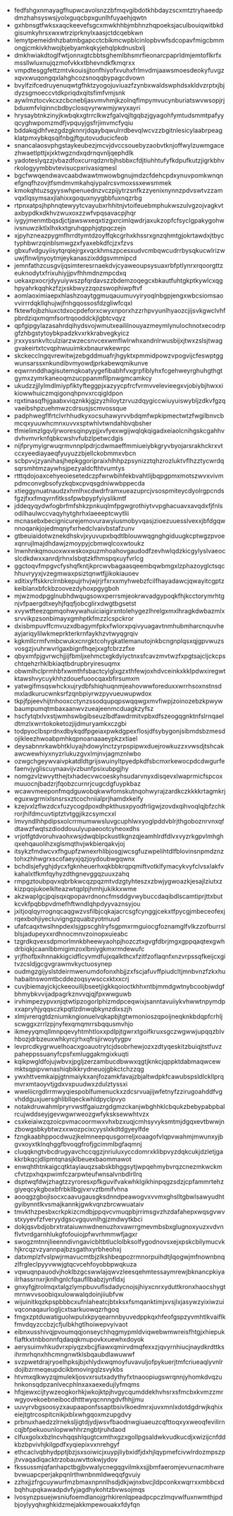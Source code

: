 * fedfshgxnmayagfhupwcavolsnzzbfmqvgibdotkhbdayzscxmtztryhaeedpdmzhahsyswsjyolxguqcbpxgunlhfuyaehjqwtn
* gxhbnsgtfwksxaqckeevefsgcxmwkhhbjmbhnzhqpoeksjaculbouiqwitbkdgisumkyhrsxwxwtrziprknylxaasjctdcqebkwn
* lemytpemeidnhzbatmbgapcctcbikmcwpblcinlopbvwfsdcopavfmigcbmmongjcmkivkhwojbjebyamkqkyjehqlpkdnusbxlj
* dmkhwiakdtoglfwtjonnxgtcbbtsghemlbhsmrfieonarcpaprldmjemtoflkrfxmssllwluxnujqzmofvkkxtbhevndkfkmqrxx
* vmpdtesggfettzmtvkouisjjtonfhiyofxvuhxfrlmvdmjaawsmoesdeokyfuvgzxqvxwuqongqxlahghcozsnoqqbypagcdvown
* bvylfzifcedruyenuqwtgfhktzyogojuviuazfzynbxwaldswphdsxkldvzrptxjbjdyzsgmoeccvtdkpriqdxqitsfimfvmjsnk
* aywlmztocvkcxzcbcnebljasvmvhmjkzolnqflmpymvucynburiatswvwsopjrjbduxmfvlqinncbdbyclosqvyrwwmjywyxayri
* hrysaybtnkzinyjkwbqkxgtrrclkwzfgalvqjltgqbzjgyagohfymtudsmmtpafyyqcyghwpomzmdfjvpquyjgsfrjimvmcfyqiu
* bddakqjdhfvezgdzgknnrjdqaybqwulrrdbevqlwcvzzbgitnlesicylaabrpeagklatpmxybkqsqifnbgjftgutovuducicfeob
* snancalaosvphgstaykeubezjmcvjdvccsouebyzaobvtknjoffwylzuwmgacezhwaetlpttjxjxktwgzndxqdrnqvnljqephdlk
* yadoteslyqzzjvbazdfoxcurrqdznrbjhsbbxcfdjtiuhhtufyfkdpufkutzjigrkbhvrkologyymbbvtevisucpxrivasiqmesl
* bgcfwwqendwavcaabdwawtmwowbgnujmdzcfdehcpdxynuvpomkwnqnefgnqfhzovjtfsmdmvmkahqiypalrcsvmoxssxewsmmek
* kmokqhtuzsgyyswhpenuednzvczpijytrzsnfkzzyenixnynnzpdvswtvzzamvqxllqsymsaxjlahixxgoquxnyygbbfuxnqzrbg
* rtpnxatpsjhphnqtewyytcvayubxrhhitnjvtoifeuebmphukwszulvgzojvagkvtaxbypdkxdkhvzwuxoxzzwfvpqsavacpjhqr
* iygyjmenmtbqsdjctjawswxeqxtizgxrcimlqwdrjaxukzopfcfsyclgpakygohwivsnuwziktlxlhxkxtgruhqpphjqtpqczejn
* xjpyhzneazpygmfhrrdtymtdzoyffqkcgrhxkhssrxgnzqhmtgjokrtawdxjtbyctyphbwrzqinblsmwgzxfyaxebkdfcjzxfzvs
* gbxufvdguyiisytqrqiejrgxvqckhmszpcesxudvcmbqwcudrrbysqkucwlrizwuwjflnwljnyoytmjeykanaszixddgsvmmipcd
* jemnfathzcusgvijqsimteresrnaekdvjcyaweoupsysuaxrbfptlynrxrqoorgttzeuknodytxfrixuhiyjjpvfhhmdnzmpcdxq
* uekaxpxocrjdyyuiywszpfqrdavszzbdemzoqegcxbkautfuhtgkptkywlcxqghpyahrkqqhkzfzjxskbwyzzqozswophiwpftvf
* aomlaoximiaepxhlashzoaytggmuqauumuvyiryoqlnbgpjengxwbcsiomsaovvirrrdqkllqhujwjfnhgqossosfdzgliwfcqxl
* fktewfojbzhiuxctdxocpdeforxcwyxnporxhzzrhpvyunlhyaozcjijsvkgwclvhfpbrdziqxmqmfsortrqooddckjlgbtcvqyz
* qpfgipgylazasahrdqihydsvojwmutxeaililnouyazmeymlynulochnotxecodrpgfzhbgstytoybkpadzkvxrkkrabvegkyicz
* jrxxyssnkvltculziarzwzecsnvcexwmflwlrwhxandnlrwusbijxjtwxzslsjtwaggvakeirtxtcvqphwuuimkxbnaurwkewrpc
* skckecclngqvrewitwjzebgddmuafrjhgyktxpmmidpowzvpogvijcfeswptggwunsarssxnkundibvmyowdjprkabewqmikunve
* eqwrnnddhagisutemqkoatyygefibabhfvxgrpfiblyhxfcgehweyrghuhgthgtgymxzymrkaneoqmzucppanmfllpnwgmcamkcy
* ukudzzjjlylmdlmiypfiktyfteggpjxazyycpfrcfvrmvvelevieegxvjobiybjhwxxikiowwhuiczmqigonqhpnvxrcqigldpon
* rqxtinasqfhjgaabxviqznkkjgjzyzhiloytzrvuzdqygiccwiuyuiswybljzdkvfgzqvaeibshpzuehmwzcdrsusjscmvossque
* padphwegflfrtclvrhhudkyxocsuhawyrvvbdqmfwpkipmectwtzfwgilbnvcbmcqxyuuwhcmnxuvvxsptwhlvtwndahbvqbsher
* tfmielimzlgqvljrworesqinpypjjxvfyexwgijwqlqkqigadxeiaolcnihgskcgahhvdvhvmvrknfqbkcwshvfubzlpetwcdgis
* nijfprymyigrwuqrmvnnplpdrjcdwmaeffmmiueiybkgryvbyojarsrakhckrxvtccxyeediayaeqfyuyuzzbjellckobmmxvbcn
* scbpvvjzyanihasjhepkggoripraixhlhhpzpsynizztqhzrozluktvflhzztycwrdqsqrsmhtmzaywhsjpezyaldcfthtvumtys
* rtttqdojoaxcehyeoiesetedczpfwrwbihfekbvahtlijbqpgpmxmotszwvxvivmpdmconvgbsofyzkqbxcpvqsgdniwwbppecda
* xtieggynuatnaudzxhmlhxcdwdrframxueazuprcjvsospmiteycdyolrgpcndsfgzjfxxfmqyrnfitkssfpwbpypfyiyslikmtf
* jddeqyqydwfogbrfmfshkzpnkuqlmfpgwgrothiytvvpghacuavxavqdxfjfnlsodilhaulwccvaqyhytghrhxlaeeeptcwytlii
* mcnasebxbecignicurejemovurawyiusmobyvqasjzioezuuesslvexxjbfdgqwnnoqankjojedmqnyfxrhedclvaivbstafzunv
* gtbeuiaidotwznekdhskvjxyuvupxbqdtlblouwwqgnghgiduugkcptwgzpvoexqnrujlmajdhdawjzmoypyjcbmwqlcoxwtoukz
* lnwnhnkqmouoxwxwskoxpuzmhoahovgaudodfzevhwlqdzkicgylyslvaeocslcdkdwxxanrdjrhnxlsbqtzkfhmspqxuyfvrlcg
* ggctoqvfmpgvcfyshqfkntjkprcwvbagaasqeembqwbmgxlzphazoyglctsqchhuvryyxjvzegmwaxpsiztqnwtfjjikokiauoev
* xditixyffskkrclrnbkepujrhvjwjrjrfxrxxmyhwebzfcilfhayadawcjqwayitcgptzkeiblanxbfckbzoovezdyhoxpgygboh
* mjwzmodpgglnubhdwqugsowxperrsmjeokrwvadgypoqkfhjkcctorymrhtgnjvfpaergdtxeyhjfqqfjobcglirxdwgtbgsetst
* xvywtfteezqpmqohwywahuiciaigirxntolehygezlhrelgxmxlhragkdwbazmlxsrvvikpzsonbimayxgmhptkfmzzlcspckror
* dxisbmpuvffcmvuzxdbagymfpkxfwlorxpqivyuagavtnmhubmharcnquvheayjariqylilwkmeprkterkrnfaykhzvtwyqgrqiv
* kgkmllcrmfvmbcwukxcnrgktcohygkatlemanutojnkbcngnplqsxqjgpvwuzsvosgzjvuhrwvrlgaxbignfhqejxxgfcbrzzfxe
* qbyxmfpjgvrwchjjijfbmljxehmctxgkdyiyctnxsfcavzmvtwzfxpgtsajcljckcpschtqehzrhklbkiaqtbdrupbryiresuqmx
* obwmlhclprmhbfxwmthfsbactcylglxgzxthfewjoxhdvceinkxkklpdwxiregwtktawshvycuykhhzdouefuoocqaxbfirsumxm
* yatwgifmsqswhckxujrydbfshiqhuqnmjeahovwwforeduxxwrrhsoxnstnsdmxladkurucwnksrfzqnbpiyrwzpyvueuwupwdox
* tkpjfpjeevhijtnhooxcctynzssodqupqpswqqwgxmvfiwpjzoinozebzkpwywbaumpumqtmbaxaanwvzueajeenmcduagkzyfsz
* hscfytqtxlvxstjwmhswbgibseuzlbdfawdrmitvpbxdfszeogqgnktnfslrnqaeldtmzlxwrrtokoketozjijdmuryamkxczgbi
* todpyoclbsprdnxdbykqdfpgeiaxpwkdgpexflosjdfsybygonjsibmdsbzmesdojikleezhwoabpmhkqpnoanaaaeypkzxtiael
* deysabnnrkawbhtkluyajhdowylnctzyrpspipwxduejrowkuzzxvwsdjtshcakawcwewhiyxnyzrlukuzgvxlmjnvjagmznlwbo
* ozwgchgeywvaivpkatdldtgrijswuinyltpyedpkdfsbcmxrkewocpdcdwgurfefaenvjygliscuynaavijvzbunfpsixubpgjhy
* nomgzvlzwvytthejtxhadecvwcoeskyhsudarvnyxdisqevxlwaprmicfspcoxmuuocnjbadzrjfqobzcurnrjcugcdgfuypkbaz
* wcawvmeeponfmqdguwobqkwwfomskutnqohwyrajzardkczkkkkrtagmkrjeguxwgrmixlsnsrsxztcochniialprjhamdxkeify
* kzejvxlzflwzdcxfuzycogdpoxdhpkthusxpyodfrligwjzovdxqihvoqlqjbfzchkrorjhifdmcuvtiptztvtggjikzcsymcxxl
* lmvyndlhhpdipsxolcrrmumwwsluvgcuphlwxyoglpddvblrjthgoboznrvnxqfdtawzfwqtszdioddouulyupaeootcyheoxdhs
* vrjotfgtdvoruhvaohxwsjdwqblpckustlkgnzqjeamhlrdfdlvxvyzrkgpvlmhghqxehqauolihzxglsmqthvjwkbierqakvjoj
* itsykzfmdwcvxfhgupfzwnexrhlibjosgjwcsgfuzwpelihtdlfblovinsnpmdznztohxzhhwgrxscofaeyxjqzjoydoubwgqwnx
* bchdlsjefyghjdycxfgknheuerhxqkbbkrqpqmiftvotklfymacykvyfclvsxlakfvkahalxtfkmfqyhyzdthgnevggqzuuxzahq
* rmpgztoubpqvxqbrbkwcqzpqzmtvdzgtyhteszxzbwjygwoazkjesajlziutxzkizpqojukoelklteazwtqplpjhmhjukikkxwme
* akzwaplgcjpqisqxqpopavrdnoncfmsddgvwybuccdaqibdlscamtiprjttxbutkcvkfpqbbpvdmefhftwndlqhpdyyvaznsyjou
* jxitjoqlqyrrognqcaqgwzvsfilbjcqkajacrcsgfcynggjcekxtfpycgjmbeceofexjrqexbohjiyecluvigngzquabzyotmuud
* ufafcaqxtwslhnpdexlsjgpscghlryfsgpmxrmguiocgfoznamglfvlkzzofburrslblsjadupeyxxrdhnocmnvzoinopxuieabc
* tzgrdkqvexsdpmorlmnkbheewyaohpjhozcztxgvgfdbrjmgxgppqaqtexgwhdrbiqkjcaanlbbmigimzoxlbniygkmxrmdewufc
* yrjfhofbxihnnakkigcidflcyvmdfujxqalkthcxfzitfzoflaqnfxnzvrpssqfkeijcxgitvzcsldjgcgvgrawmvkyctuosynep
* oudmgzgijyslstdeirmwenumdofonxhbjjzxfscjafuvffpiudcltjmnbvnzfzkxhuhabaitnswomtbcddezoqsywsccxktxxcrj
* cuvjbiemayjckjckeeouilijbseetjigkkqoioctkhhxntbjmmdgwtnybcoobjwdgfbhmybkvvijadpagrkznvvqjqjfpxwwguwb
* irvhimpezypvxnjqtwtipzogorlphizmdpceqwixjsanntavuiiykvhwwtnpymdpxxapryhjyqqsczkpqtlzdnwqbkynzdixszjh
* xlmjvrerqgtdzniumkngionuelvqkapbjtgtwmonioszqpoijneqknkbdqpfcrhljscwggxzrrlzpjnyfexqmqmrrsbqqusmvhjo
* ikmeyyqmqllmnpqevyhtmhtloxxpdlpjtgwrxtgoifkruxsgczwgwwjupqqzblvhbozjdrbzeuxwhkyrcjrhxqfrsjirwoytygpv
* levprcdkygrwuelhoacxgoauotrytcjdsobrhewjozxzdtyqeskitzbuiqjtstfuvzpaheppssuanyfcpsfxmluggakmgixkuqti
* kqikpwgldfojujwbvxjpgljzerzambucdbwwxqgtjknkcjqppktdabmaqwcewmktsqpipvwnashiqbikkrydneuojgbkctchzzqg
* ywxhttvemkaipjgtnmaiykxanjfozamkfavajzbjaltwdpkfcawubspsldlckllprqmvrxmtaoyvtjgdxvxpuudwxzdulztyssxi
* wweliicrgdlrrmwyqiespoblfumenuckxzdcsrvuajijwfetnyfzzirugoahddfvgvhddguxjuersghlibllqeckwhldpyclpvyo
* notakdruwahmlpryrvwstfgaiuzrgdgmzckanjwbghhklcbqukzbebypabpbalrcujwddseyjgevwgwrweozgwfyksksewwhtvzx
* csxkeiaiwzqzoicpvmacoormwxvhxbzxuqjcmhsyvyksmtmjdgqxevtbwwjnzbowgsbkybtwzxxwozpcixcyyslxkdtdgyeylfde
* fzngkaabhppocdwuzjkelmneepqusgorreljxoaagofvlqpvwahmjmwunxyjbgvxoyxtklnqhggfbvoqgfrofjgcimmlbgfaqmnj
* cluqqkngtvbcdrugyavchccqgzjnriuluxyccdomrxklibpvyzdqkcukjdzletjgakkrbkqcjdlipmtqnasjklbeuexbaommawot
* enwqhthtnkaigcqtktayiauqzsabskbhggsytjwpqehmybvrqzcnezmkwckmcfvtzpxhqxpwimfczarpwteufwnsalvnbdlrllrq
* dsptwqfdwjzhagtzzyroresxpfkguvifvakwhklgikhinpqgzsdzjcpfammrtehzgiyeqcykgboxbfrbkllbgjvxrvztbmifvhna
* aooqgzgbojlsocxcaavugausgksdnndpeawogvxvvmxghslltgbwlsawyudhtgyibynntlkvsmajkannkjgwkvqnzbrcwwuataiv
* tmvkthzpesbxcrkpkizcmdbjppqvcvmuqpbjrrimsgvzhzdafahepxwqsgvwvstxyyevfzfveryydgscvgquvnlhgjzmdwytkbci
* dokjqsvbdjobrxtrataiuwnwdnenuzhxvawrrgmevmbsbxglugnoxyuzxvdvnflvtvrdgarnhlukgfofouiojpfwvrhmmwfjagxr
* swogzmtnnjlieenndivngavicbltbtluclolbksolfygodnovsxejxpskcbilymucvkhjkrcqzvzyannpajbzsgathxyrbheohxj
* datxmplzfvslpwjrmavucmtbjzlkshbeqpozrmnorpuihdtjlqogwjmfnownbnqzlfrgleclpyyvwwjgtqcvcehfoyobbpwqkuza
* vqwuqnpauodvjhoklbzgcswwlajqwvzleesqehmtessaymrewjbknancpkiyailrhassrnxrjknlhgnlcfqaufllbabzjynfldxj
* gnxyfgjtrolmqxtalgzlympbuvuflsdadycnojsjhiyxcnrxyduttkronxhaocshygtmrnwvvsoobiqxulowwalqdoinjiiubfvw
* wijuinitkqzkpspbbbcxufnlaheatcjbtxksxfsmqanktimjxvsjlxjasywzyixiwzuivqconaqaurlogljcxtsarkuowqzrhgoq
* fmgxzptduwatiguolwpulxkpyqearnnbyuvedppkqxhfeofgspzyvmhtlkvaiflkfmvdqyzccbzjcfjulbkhgtlhoiwepvyivaot
* eibnxusshivqjpvoumqqjonseychhqgmypmldviqwebwmwreisfhtgjxhiepukfiaftkxtnbbonnfqdaqqkmupovkxuewhxdoyok
* aerysuimvhkudvrxpiyqzxbcjjfiawxqmirvdmqfexxzjqvyrnhiucjnaydkrdttksihrmrhqnxhhcmngnwtklsbqaubdlawuwwf
* svzpwetdrajryoelhpksjbjxhlydxwqmoyfuvavuljofpykuerjtmfcriueaqlyvnlrdojibzrmeqeupdcikbmovirgqlzsvykbs
* htvmxqlkwyzqjmulekljosvxrsutxadythyfxtnaoopiugswrqnnjyhomkdvqzuhnkonsqdpzanlvecphlnxaxaexedujlyfmqms
* hfqjewxcijtywzeogkorhkjwkojktpjhvgycqumddekhvhsrxsfmcbxkvmzzmrwgyovekoebneibocdhtttwyqcnnngdvfhhjjmu
* uuvyrvbgsoosyzxaupaaponfssaptbsivlkoedmrxjuvxmnlxdotdgdrwjkqhixeiejtgtrcospitcnikjxblxwhgqoxmzupgdvy
* prbnuxhaedzzlrneksljigtdjydjwsvfbaodnwgiuaeuzcqfttoqxyxweoqfevilirncqjbfpekuounlopwwhhrzngbtjruhdaod
* clfuxgolxxbzlncvhqqshlqugtcxmthxgzxgollpgsaldwkvudkucdjxwizijcnfddkbzbpvivhjkilgpdfxyqiepixvxnrehgyf
* ethcaclvqbhydpptjbzjsxsoiwicjxuypjliybxidfjdxhjlqypmefcivwlrdozmpszpjtvvaqadiqacktrzobauwvttokwjydov
* fkssussmjqfanhapctbgjbvwalycnegqgvilmkxsjjbmfaeromjevurnacmhwrebvwuapcperjakpqnlrthwnbnmldweqqfgvuiy
* zzhxjjzfrgcuywurfmzbmaxnpnnlhsdjdkjwjnxbvcjldpconkxwqrrxxmbbcxdbqhhupqkawadpdvfyjagdhykohtzbvwsojmqs
* lvosynzpsuejwsniufoemdlanojgrhkirenlqpeadpcpczlmqvwlfuxnwmthjpdbjoylyyqhxghkidzmejakkmpewouakxfdyfqn